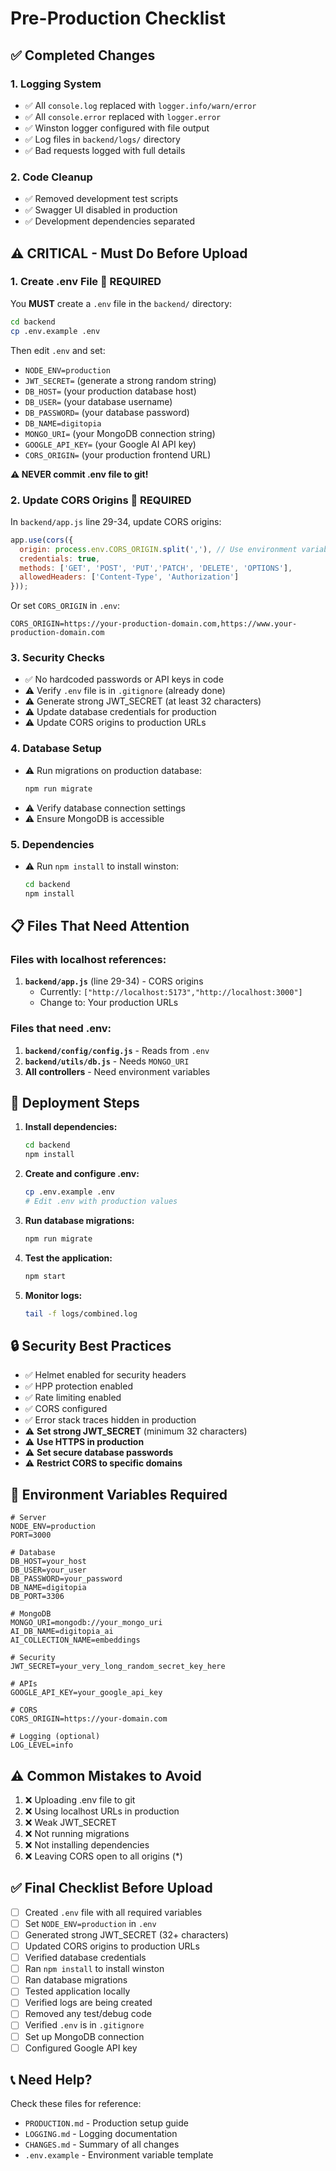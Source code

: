 # Pre-Production Checklist

## ✅ Completed Changes

### 1. **Logging System**
- ✅ All `console.log` replaced with `logger.info/warn/error`
- ✅ All `console.error` replaced with `logger.error`
- ✅ Winston logger configured with file output
- ✅ Log files in `backend/logs/` directory
- ✅ Bad requests logged with full details

### 2. **Code Cleanup**
- ✅ Removed development test scripts
- ✅ Swagger UI disabled in production
- ✅ Development dependencies separated

## ⚠️ CRITICAL - Must Do Before Upload

### 1. **Create .env File** 🔴 REQUIRED
You **MUST** create a `.env` file in the `backend/` directory:

```bash
cd backend
cp .env.example .env
```

Then edit `.env` and set:
- `NODE_ENV=production`
- `JWT_SECRET=` (generate a strong random string)
- `DB_HOST=` (your production database host)
- `DB_USER=` (your database username)
- `DB_PASSWORD=` (your database password)
- `DB_NAME=digitopia`
- `MONGO_URI=` (your MongoDB connection string)
- `GOOGLE_API_KEY=` (your Google AI API key)
- `CORS_ORIGIN=` (your production frontend URL)

**⚠️ NEVER commit .env file to git!**

### 2. **Update CORS Origins** 🔴 REQUIRED
In `backend/app.js` line 29-34, update CORS origins:

```javascript
app.use(cors({
  origin: process.env.CORS_ORIGIN.split(','), // Use environment variable
  credentials: true,
  methods: ['GET', 'POST', 'PUT','PATCH', 'DELETE', 'OPTIONS'],
  allowedHeaders: ['Content-Type', 'Authorization']
}));
```

Or set `CORS_ORIGIN` in `.env`:
```
CORS_ORIGIN=https://your-production-domain.com,https://www.your-production-domain.com
```

### 3. **Security Checks**
- ✅ No hardcoded passwords or API keys in code
- ⚠️ Verify `.env` file is in `.gitignore` (already done)
- ⚠️ Generate strong JWT_SECRET (at least 32 characters)
- ⚠️ Update database credentials for production
- ⚠️ Update CORS origins to production URLs

### 4. **Database Setup**
- ⚠️ Run migrations on production database:
  ```bash
  npm run migrate
  ```
- ⚠️ Verify database connection settings
- ⚠️ Ensure MongoDB is accessible

### 5. **Dependencies**
- ⚠️ Run `npm install` to install winston:
  ```bash
  cd backend
  npm install
  ```

## 📋 Files That Need Attention

### Files with localhost references:
1. **`backend/app.js`** (line 29-34) - CORS origins
   - Currently: `["http://localhost:5173","http://localhost:3000"]`
   - Change to: Your production URLs

### Files that need .env:
1. **`backend/config/config.js`** - Reads from `.env`
2. **`backend/utils/db.js`** - Needs `MONGO_URI`
3. **All controllers** - Need environment variables

## 🚀 Deployment Steps

1. **Install dependencies:**
   ```bash
   cd backend
   npm install
   ```

2. **Create and configure .env:**
   ```bash
   cp .env.example .env
   # Edit .env with production values
   ```

3. **Run database migrations:**
   ```bash
   npm run migrate
   ```

4. **Test the application:**
   ```bash
   npm start
   ```

5. **Monitor logs:**
   ```bash
   tail -f logs/combined.log
   ```

## 🔒 Security Best Practices

- ✅ Helmet enabled for security headers
- ✅ HPP protection enabled
- ✅ Rate limiting enabled
- ✅ CORS configured
- ✅ Error stack traces hidden in production
- ⚠️ **Set strong JWT_SECRET** (minimum 32 characters)
- ⚠️ **Use HTTPS in production**
- ⚠️ **Set secure database passwords**
- ⚠️ **Restrict CORS to specific domains**

## 📝 Environment Variables Required

```env
# Server
NODE_ENV=production
PORT=3000

# Database
DB_HOST=your_host
DB_USER=your_user
DB_PASSWORD=your_password
DB_NAME=digitopia
DB_PORT=3306

# MongoDB
MONGO_URI=mongodb://your_mongo_uri
AI_DB_NAME=digitopia_ai
AI_COLLECTION_NAME=embeddings

# Security
JWT_SECRET=your_very_long_random_secret_key_here

# APIs
GOOGLE_API_KEY=your_google_api_key

# CORS
CORS_ORIGIN=https://your-domain.com

# Logging (optional)
LOG_LEVEL=info
```

## ⚠️ Common Mistakes to Avoid

1. ❌ Uploading .env file to git
2. ❌ Using localhost URLs in production
3. ❌ Weak JWT_SECRET
4. ❌ Not running migrations
5. ❌ Not installing dependencies
6. ❌ Leaving CORS open to all origins (*)

## ✅ Final Checklist Before Upload

- [ ] Created `.env` file with all required variables
- [ ] Set `NODE_ENV=production` in `.env`
- [ ] Generated strong JWT_SECRET (32+ characters)
- [ ] Updated CORS origins to production URLs
- [ ] Verified database credentials
- [ ] Ran `npm install` to install winston
- [ ] Ran database migrations
- [ ] Tested application locally
- [ ] Verified logs are being created
- [ ] Removed any test/debug code
- [ ] Verified `.env` is in `.gitignore`
- [ ] Set up MongoDB connection
- [ ] Configured Google API key

## 📞 Need Help?

Check these files for reference:
- `PRODUCTION.md` - Production setup guide
- `LOGGING.md` - Logging documentation
- `CHANGES.md` - Summary of all changes
- `.env.example` - Environment variable template
